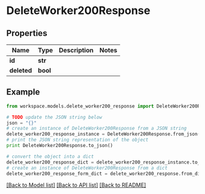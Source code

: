 # DeleteWorker200Response


## Properties
Name | Type | Description | Notes
------------ | ------------- | ------------- | -------------
**id** | **str** |  | 
**deleted** | **bool** |  | 

## Example

```python
from workspace.models.delete_worker200_response import DeleteWorker200Response

# TODO update the JSON string below
json = "{}"
# create an instance of DeleteWorker200Response from a JSON string
delete_worker200_response_instance = DeleteWorker200Response.from_json(json)
# print the JSON string representation of the object
print DeleteWorker200Response.to_json()

# convert the object into a dict
delete_worker200_response_dict = delete_worker200_response_instance.to_dict()
# create an instance of DeleteWorker200Response from a dict
delete_worker200_response_form_dict = delete_worker200_response.from_dict(delete_worker200_response_dict)
```
[[Back to Model list]](../README.md#documentation-for-models) [[Back to API list]](../README.md#documentation-for-api-endpoints) [[Back to README]](../README.md)


